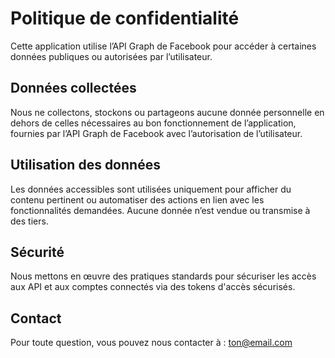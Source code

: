 # Politique de confidentialité

Cette application utilise l’API Graph de Facebook pour accéder à certaines données publiques ou autorisées par l’utilisateur.

## Données collectées

Nous ne collectons, stockons ou partageons aucune donnée personnelle en dehors de celles nécessaires au bon fonctionnement de l’application, fournies par l’API Graph de Facebook avec l’autorisation de l’utilisateur.

## Utilisation des données

Les données accessibles sont utilisées uniquement pour afficher du contenu pertinent ou automatiser des actions en lien avec les fonctionnalités demandées. Aucune donnée n’est vendue ou transmise à des tiers.

## Sécurité

Nous mettons en œuvre des pratiques standards pour sécuriser les accès aux API et aux comptes connectés via des tokens d'accès sécurisés.

## Contact

Pour toute question, vous pouvez nous contacter à : ton@email.com
